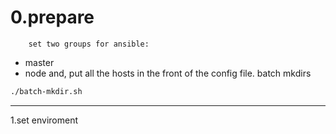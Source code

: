 0.prepare 
===
		set two groups for ansible:
* master 
* node
		and, put all the hosts in the front of the config file. 
		batch mkdirs		
```sh
./batch-mkdir.sh
```

---
1.set enviroment 
